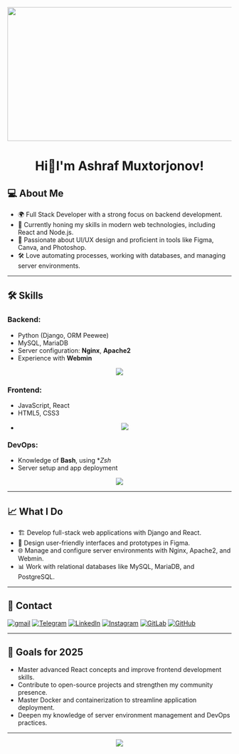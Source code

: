<br clear="both">

<div align="center">
  <img height="300" width="600" src="https://user-images.githubusercontent.com/74038190/225813708-98b745f2-7d22-48cf-9150-083f1b00d6c9.gif"  />
</div>

###

<h1 align="center">Hi👋I'm Ashraf Muxtorjonov!</h1>

## 💻 About Me
- 🌍 Full Stack Developer with a strong focus on backend development.
- 🌱 Currently honing my skills in modern web technologies, including React and Node.js.
- 🎨 Passionate about UI/UX design and proficient in tools like Figma, Canva, and Photoshop.
- 🛠 Love automating processes, working with databases, and managing server environments.

---
## 🛠 Skills
### Backend:
- Python (Django, ORM Peewee)
- MySQL, MariaDB
- Server configuration: **Nginx**, **Apache2**
- Experience with **Webmin**
<p align="center">
  <a href="https://skillicons.dev">
    <img src="https://skillicons.dev/icons?i=git,django,flask,python,fastapi,cpp,express,mongodb,postgres,java" />
  </a>
</p>

### Frontend:
- JavaScript, React
- HTML5, CSS3
- <p align="center">
  <a href="https://skillicons.dev">
    <img src="https://skillicons.dev/icons?i=js,react,html,css,sass,bootstrap,figma,ae,electron,nestjs" />
  </a>
</p>

### DevOps:
- Knowledge of **Bash**, using **Zsh*
- Server setup and app deployment
<p align="center">
  <a href="https://skillicons.dev">
<img src="https://skillicons.dev/icons?                                                                                                         i=docker,npm,gitlab,github,git,mysql,nginx,apache,bash,selenium,grafana,postgres,linux,postman,vim,aws,bootstrap," /> 
  </a>
</p>

---

## 📈 What I Do
- 🏗 Develop full-stack web applications with Django and React.
- 🎨 Design user-friendly interfaces and prototypes in Figma.
- 🌐 Manage and configure server environments with Nginx, Apache2, and Webmin.
- 📊 Work with relational databases like MySQL, MariaDB, and PostgreSQL.

---

## 📩 Contact
[![gmail](https://img.shields.io/badge/Gmail-D14836?style=for-the-badge&logo=gmail&logoColor=white)](mailto:Ashrafjon_Mukhtorjonov@student.itpu.uz)
[![Telegram](https://img.shields.io/badge/Telegram-2CA5E0?style=for-the-badge&logo=telegram&logoColor=white)](https://t.me/Ashraf_571)
[![LinkedIn](https://img.shields.io/badge/linkedin-%230077B5.svg?style=for-the-badge&logo=linkedin&logoColor=white)](https://www.linkedin.com/in/ashraf-mukhtorjonov-01853632b)
[![Instagram](https://img.shields.io/badge/Instagram-%23E4405F.svg?style=for-the-badge&logo=Instagram&logoColor=white)](https://www.instagram.com/ashik_4551/)
[![GitLab](https://img.shields.io/badge/gitlab-%23181717.svg?style=for-the-badge&logo=gitlab&logoColor=white)](https://gitlab.com/Ashraf0ev)
[![GitHub](https://img.shields.io/badge/github-%23121011.svg?style=for-the-badge&logo=github&logoColor=white)](https://github.com/Ashraf0ev)

---
## 🚀 Goals for 2025
- Master advanced React concepts and improve frontend development skills.
- Contribute to open-source projects and strengthen my community presence.
- Master Docker and containerization to streamline application deployment.
- Deepen my knowledge of server environment management and DevOps practices.

---

<div align="center">
  <img src="https://visitor-badge.laobi.icu/badge?page_id=filimonovalexey.filimonovalexey&"  />
</div>
